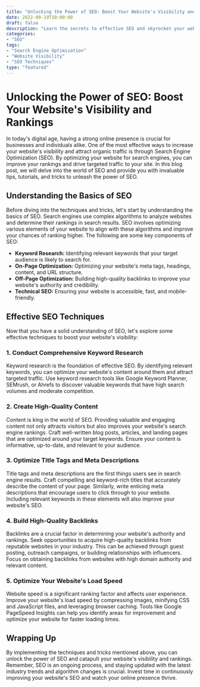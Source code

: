 ```yaml
--- 
title: "Unlocking the Power of SEO: Boost Your Website's Visibility and Rankings"
date: 2022-09-19T10:00:00
draft: false
description: "Learn the secrets to effective SEO and skyrocket your website's visibility in search engines. Discover valuable techniques, tutorials, and tricks that will unlock the potential of your online presence."
categories:
- "SEO"
tags:
- "Search Engine Optimization"
- "Website Visibility"
- "SEO Techniques"
type: "featured"
---
```


# Unlocking the Power of SEO: Boost Your Website's Visibility and Rankings

In today's digital age, having a strong online presence is crucial for businesses and individuals alike. One of the most effective ways to increase your website's visibility and attract organic traffic is through Search Engine Optimization (SEO). By optimizing your website for search engines, you can improve your rankings and drive targeted traffic to your site. In this blog post, we will delve into the world of SEO and provide you with invaluable tips, tutorials, and tricks to unleash the power of SEO.

## Understanding the Basics of SEO

Before diving into the techniques and tricks, let's start by understanding the basics of SEO. Search engines use complex algorithms to analyze websites and determine their rankings in search results. SEO involves optimizing various elements of your website to align with these algorithms and improve your chances of ranking higher. The following are some key components of SEO:

- **Keyword Research:** Identifying relevant keywords that your target audience is likely to search for.
- **On-Page Optimization:** Optimizing your website's meta tags, headings, content, and URL structure.
- **Off-Page Optimization:** Building high-quality backlinks to improve your website's authority and credibility.
- **Technical SEO:** Ensuring your website is accessible, fast, and mobile-friendly.

## Effective SEO Techniques

Now that you have a solid understanding of SEO, let's explore some effective techniques to boost your website's visibility:

### 1. Conduct Comprehensive Keyword Research

Keyword research is the foundation of effective SEO. By identifying relevant keywords, you can optimize your website's content around them and attract targeted traffic. Use keyword research tools like Google Keyword Planner, SEMrush, or Ahrefs to discover valuable keywords that have high search volumes and moderate competition.

### 2. Create High-Quality Content

Content is king in the world of SEO. Providing valuable and engaging content not only attracts visitors but also improves your website's search engine rankings. Craft well-written blog posts, articles, and landing pages that are optimized around your target keywords. Ensure your content is informative, up-to-date, and relevant to your audience.

### 3. Optimize Title Tags and Meta Descriptions

Title tags and meta descriptions are the first things users see in search engine results. Craft compelling and keyword-rich titles that accurately describe the content of your page. Similarly, write enticing meta descriptions that encourage users to click through to your website. Including relevant keywords in these elements will also improve your website's SEO.

### 4. Build High-Quality Backlinks

Backlinks are a crucial factor in determining your website's authority and rankings. Seek opportunities to acquire high-quality backlinks from reputable websites in your industry. This can be achieved through guest posting, outreach campaigns, or building relationships with influencers. Focus on obtaining backlinks from websites with high domain authority and relevant content.

### 5. Optimize Your Website's Load Speed

Website speed is a significant ranking factor and affects user experience. Improve your website's load speed by compressing images, minifying CSS and JavaScript files, and leveraging browser caching. Tools like Google PageSpeed Insights can help you identify areas for improvement and optimize your website for faster loading times.

## Wrapping Up

By implementing the techniques and tricks mentioned above, you can unlock the power of SEO and catapult your website's visibility and rankings. Remember, SEO is an ongoing process, and staying updated with the latest industry trends and algorithm changes is crucial. Invest time in continuously improving your website's SEO and watch your online presence thrive.
